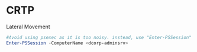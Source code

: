 # CRTP

Lateral Movement 
```powershell
#Avoid using psexec as it is too noisy. instead, use "Enter-PSSession" need Admin Privs
Enter-PSSession -ComputerName <dcorp-adminsrv>

```
